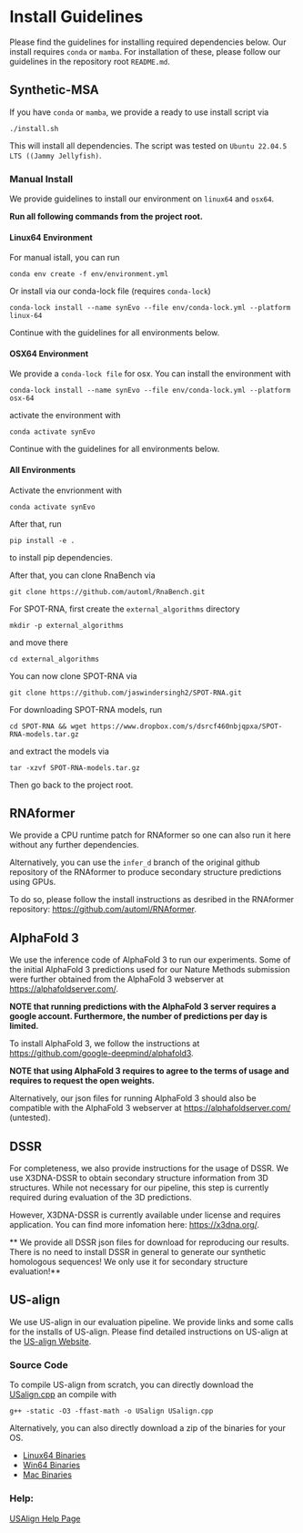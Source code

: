 # Install Guidelines
Please find the guidelines for installing required dependencies below.
Our install requires ```conda``` or ```mamba```.
For installation of these, please follow our guidelines in the repository root ```README.md```.

## Synthetic-MSA
If you have ```conda``` or ```mamba```, we provide a ready to use install script via
```
./install.sh
```
This will install all dependencies. The script was tested on ```Ubuntu 22.04.5 LTS ((Jammy Jellyfish)```.


### Manual Install
We provide guidelines to install our environment on ```linux64``` and ```osx64```.

**Run all following commands from the project root.**

#### Linux64 Environment

For manual istall, you can run
```
conda env create -f env/environment.yml
```
Or install via our conda-lock file (requires ```conda-lock```)
```
conda-lock install --name synEvo --file env/conda-lock.yml --platform linux-64
```

Continue with the guidelines for all environments below.

#### OSX64 Environment

We provide a ```conda-lock file``` for osx. You can install the environment with
```
conda-lock install --name synEvo --file env/conda-lock.yml --platform osx-64
```
activate the environment with
```
conda activate synEvo
```

Continue with the guidelines for all environments below.

#### All Environments

Activate the envrionment with
```
conda activate synEvo
```

After that, run 
```
pip install -e .
```
to install pip dependencies.

After that, you can clone RnaBench via
```
git clone https://github.com/automl/RnaBench.git
```

For SPOT-RNA, first create the ```external_algorithms``` directory
```
mkdir -p external_algorithms
```
and move there
```
cd external_algorithms
```

You can now clone SPOT-RNA via
```
git clone https://github.com/jaswindersingh2/SPOT-RNA.git
```
For downloading SPOT-RNA models, run
```
cd SPOT-RNA && wget https://www.dropbox.com/s/dsrcf460nbjqpxa/SPOT-RNA-models.tar.gz
```
and extract the models via
```
tar -xzvf SPOT-RNA-models.tar.gz
```
Then go back to the project root.


## RNAformer
We provide a CPU runtime patch for RNAformer so one can also run it here without any further dependencies.

Alternatively, you can use the ```infer_d``` branch of the original github repository of the RNAformer to produce secondary structure predictions using GPUs.

To do so, please follow the install instructions as desribed in the RNAformer repository: <https://github.com/automl/RNAformer>.

## AlphaFold 3
We use the inference code of AlphaFold 3 to run our experiments. Some of the initial AlphaFold 3 predictions used for our Nature Methods submission were further obtained from the AlphaFold 3 webserver at <https://alphafoldserver.com/>.

**NOTE that running predictions with the AlphaFold 3 server requires a google account. Furthermore, the number of predictions per day is limited.**

To install AlphaFold 3, we follow the instructions at <https://github.com/google-deepmind/alphafold3>.

**NOTE that using AlphaFold 3 requires to agree to the terms of usage and requires to request the open weights.**

Alternatively, our json files for running AlphaFold 3 should also be compatible with the AlphaFold 3 webserver at <https://alphafoldserver.com/> (untested).

## DSSR
For completeness, we also provide instructions for the usage of DSSR.
We use X3DNA-DSSR to obtain secondary structure information from 3D structures.
While not necessary for our pipeline, this step is currently required during evaluation of the 3D predictions.

However, X3DNA-DSSR is currently available under license and requires application.
You can find more infomation here: <https://x3dna.org/>.

** We provide all DSSR json files for download for reproducing our results. There is no need to install DSSR in general to generate our synthetic homologous sequences! We only use it for secondary structure evaluation!**

## US-align
We use US-align in our evaluation pipeline.
We provide links and some calls for the installs of US-align.
Please find detailed instructions on US-align at the [US-align Website](https://zhanggroup.org/US-align/).

### Source Code
To compile US-align from scratch, you can directly download the [USalign.cpp](https://zhanggroup.org/US-align/bin/module/USalign.cpp) an compile with
```
g++ -static -O3 -ffast-math -o USalign USalign.cpp
```

Alternatively, you can also directly download a zip of the binaries for your OS.
- [Linux64 Binaries](https://zhanggroup.org/US-align/bin/module/USalignLinux64.zip)
- [Win64 Binaries](https://zhanggroup.org/US-align/bin/module/USalignWin64.zip)
- [Mac Binaries](https://zhanggroup.org/US-align/bin/module/USalignMac.tar.gz)


### Help:
[USAlign Help Page](https://zhanggroup.org/US-align/help)








